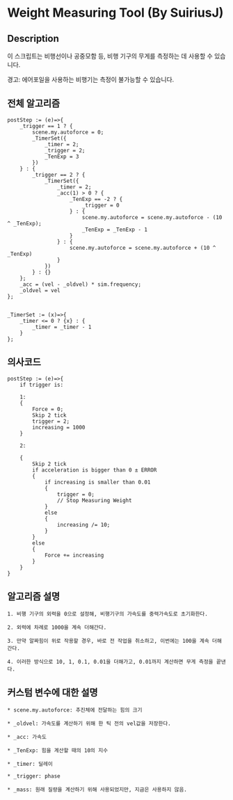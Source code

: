 Weight Measuring Tool (By SuiriusJ)
=======================
## Description

이 스크립트는 비행선이나 공중모함 등, 비행 기구의 무게를 측정하는 데 사용할 수 있습니다.

경고: 에어포일을 사용하는 비행기는 측정이 불가능할 수 있습니다.

## 전체 알고리즘

    postStep := (e)=>{
        _trigger == 1 ? {
            scene.my.autoforce = 0;
            _TimerSet({
                _timer = 2;
                _trigger = 2;
                _TenExp = 3
            })
        } : {
            _trigger == 2 ? {
                _TimerSet({
                    _timer = 2;
                    _acc(1) > 0 ? {
                        _TenExp == -2 ? {
                            _trigger = 0
                        } : {
                            scene.my.autoforce = scene.my.autoforce - (10 ^ _TenExp);
                            _TenExp = _TenExp - 1
                        }
                    } : {
                        scene.my.autoforce = scene.my.autoforce + (10 ^ _TenExp)
                    }
                })
            } : {}
        };
        _acc = (vel - _oldvel) * sim.frequency;
        _oldvel = vel
    };


    _TimerSet := (x)=>{
        _timer <= 0 ? {x} : {
            _timer = _timer - 1
        }
    };

## 의사코드

    postStep := (e)=>{
        if trigger is:

        1:
        {
            Force = 0;
            Skip 2 tick
            trigger = 2;
            increasing = 1000
        }

        2:

        {
            Skip 2 tick
            if acceleration is bigger than 0 ± ERROR
            {
                if increasing is smaller than 0.01
                {
                    trigger = 0;
                    // Stop Measuring Weight
                }
                else
                {
                    increasing /= 10;
                }
            }
            else
            {
                Force += increasing
            }
        }
    }

## 알고리즘 설명

    1. 비행 기구의 외력을 0으로 설정해, 비행기구의 가속도를 중력가속도로 초기화한다.

    2. 외력에 차례로 1000을 계속 더해간다.

    3. 만약 알짜힘이 위로 작용할 경우, 바로 전 작업을 취소하고, 이번에는 100을 계속 더해간다.

    4. 이러한 방식으로 10, 1, 0.1, 0.01을 더해가고, 0.01까지 계산하면 무게 측정을 끝낸다.


## 커스텀 변수에 대한 설명

    * scene.my.autoforce: 추진체에 전달하는 힘의 크기

    * _oldvel: 가속도를 계산하기 위해 한 틱 전의 vel값을 저장한다.
    
    * _acc: 가속도

    * _TenExp: 힘을 계산할 때의 10의 지수

    * _timer: 딜레이

    * _trigger: phase
    
    * _mass: 원래 질량을 계산하기 위해 사용되었지만, 지금은 사용하지 않음.